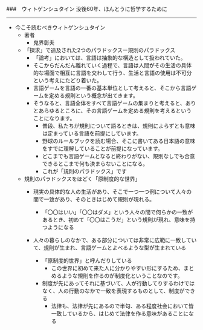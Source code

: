 ###　ウィトゲンシュタイン 没後60年、ほんとうに哲学するために

------
- 今こそ読むべきウィトゲンシュタイン
    - 著者
        - 鬼界彰夫
    - 「探求」で追及された2つのパラドックスー規則のパラドックス
        - 「論考」においては、言語は抽象的な構造として扱われていた。
        - そこからだんだん離れていく過程で、言語は人間がその生活の具体的な場面で相互に言語を交わして行う、生活と言語の使用は不可分という考えにたどり着いた。
        - 言語ゲームを言語の一番の基本単位として考えると、そこから言語ゲームを定める規則という概念が出てきます。
        - そうなると、言語全体をすべて言語ゲームの集まりと考えると、ありとあらゆるところに、その言語ゲームを定める規則を考えるということになります。
            - 普段、私たちが規則について語るときは、規則によらずとも意味は定まっている言語を前提にしています。
            - 野球のルールブックを読む場合、そこに書いてある日本語の意味をすでに理解していることが前提になっています。
            - どこまでも言語ゲームとなると終わりがない、規則なしでも合意できるとこまで何も決まらないことになる。
            - これが「規則のパラドックス」です
    - 規則のパラドックスをほどく「原制度的な世界」
        - 現実の具体的な人の生活があり、そこで一つ一つ例について人々の間で一致があり、そのときはじめて規則が現れる。
            - 「〇〇はいい」「〇〇はダメ」という人々の間で何らかの一致があるとき、初めて「〇〇はこうだ」という規則が現れ、意味を持つようになる
        
        - 人々の暮らしのなかで、ある部分については非常に広範に一致していて、規則が生まれ、言語ゲームとよべるような型が生まれている
            - 「原制度的世界」と呼んだりしている
                - この世界に初めて来た人に分かりやすい形にするため、まとめるような規則を作るのが制度化ということなのです。
            - 制度が先にあってそれに基づいて、人が行動してりするわけではなく、人の行動のなかで一致を表現するものとして、制度ができる
                - 法律も、法律が先にあるので半句、ある程度社会において皆一致しているから、はじめて法律を作る意味があることになる
            